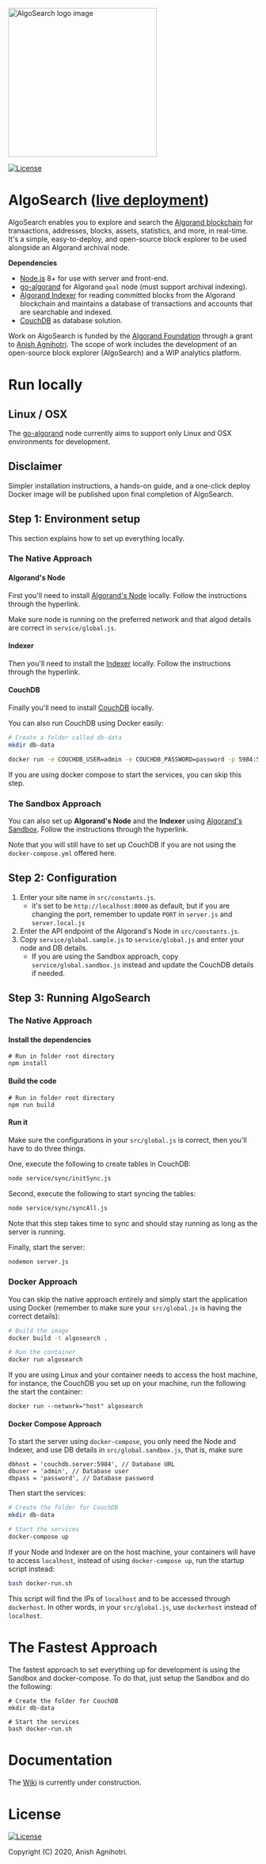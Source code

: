 <p>
<img src="https://i.imgur.com/dsBUUav.png" width="300" alt="AlgoSearch logo image" />
</p>

[![License](https://img.shields.io/badge/License-Apache%202.0-yellowgreen.svg)](https://opensource.org/licenses/Apache-2.0)

# AlgoSearch ([live deployment](https://algosearch.io))
AlgoSearch enables you to explore and search the [Algorand blockchain](https://www.algorand.com/) for transactions, addresses, blocks, assets, statistics, and more, in real-time. It's a simple, easy-to-deploy, and open-source block explorer to be used alongside an Algorand archival node.

**Dependencies**
* [Node.js](https://nodejs.org/en/) 8+ for use with server and front-end.
* [go-algorand](https://github.com/algorand/go-algorand) for Algorand `goal` node (must support archival indexing).
* [Algorand Indexer](https://github.com/algorand/indexer) for reading committed blocks from the Algorand blockchain and maintains a database of transactions and accounts that are searchable and indexed.
* [CouchDB](https://couchdb.apache.org/) as database solution.

Work on AlgoSearch is funded by the [Algorand Foundation](https://algorand.foundation) through a grant to [Anish Agnihotri](https://github.com/anish-agnihotri). The scope of work includes the development of an open-source block explorer (AlgoSearch) and a WIP analytics platform.

# Run locally

## Linux / OSX
The [go-algorand](https://github.com/algorand/go-algorand) node currently aims to support only Linux and OSX environments for development.

## Disclaimer
Simpler installation instructions, a hands-on guide, and a one-click deploy Docker image will be published upon final completion of AlgoSearch.

## Step 1: Environment setup

This section explains how to set up everything locally.

### The Native Approach

#### Algorand's Node

First you'll need to install [Algorand's Node](https://developer.algorand.org/docs/run-a-node/setup/install/) locally. Follow the instructions through the hyperlink.

Make sure node is running on the preferred network and that algod details are correct in `service/global.js`.

#### Indexer

Then you'll need to install the [Indexer](https://developer.algorand.org/docs/run-a-node/setup/indexer/) locally. Follow the instructions through the hyperlink.

#### CouchDB

Finally you'll need to install [CouchDB](https://docs.couchdb.org/en/stable/install/index.html) locally.

You can also run CouchDB using Docker easily:

```sh
# Create a folder called db-data
mkdir db-data

docker run -e COUCHDB_USER=admin -e COUCHDB_PASSWORD=password -p 5984:5984 --name my-couchdb -v $(pwd)/db-data:/opt/couchdb/data -d couchdb
```

If you are using docker compose to start the services, you can skip this step.

### The Sandbox Approach

You can also set up **Algorand's Node** and the **Indexer** using [Algorand's Sandbox](https://github.com/algorand/sandbox). Follow the instructions through the hyperlink.

Note that you will still have to set up CouchDB if you are not using the `docker-compose.yml` offered here. 

## Step 2: Configuration

1. Enter your site name in `src/constants.js`.
    - it's set to be `http://localhost:8000` as default, but if you are changing the port, remember to update `PORT` in `server.js` and `server.local.js`
2. Enter the API endpoint of the Algorand's Node in `src/constants.js`.
3. Copy `service/global.sample.js` to `service/global.js` and enter your node and DB details.
    - If you are using the Sandbox approach, copy `service/global.sandbox.js` instead and update the CouchDB details if needed.

## Step 3: Running AlgoSearch

### The Native Approach

#### Install the dependencies

```
# Run in folder root directory
npm install
```

#### Build the code

```
# Run in folder root directory
npm run build
```

#### Run it

Make sure the configurations in your `src/global.js` is correct, then you'll have to do three things.

One, execute the following to create tables in CouchDB:

```sh
node service/sync/initSync.js
```

Second, execute the following to start syncing the tables:

```sh
node service/sync/syncAll.js
```

Note that this step takes time to sync and should stay running as long as the server is running.

Finally, start the server:

```sh
nodemon server.js
```

### Docker Approach

You can skip the native approach entirely and simply start the application using Docker (remember to make sure your `src/global.js` is having the correct details):

```sh
# Build the image
docker build -t algosearch .

# Run the container
docker run algosearch
```

If you are using Linux and your container needs to access the host machine, for instance, the CouchDB you set up on your machine, run the following the start the container:

```
docker run --network="host" algosearch
```

#### Docker Compose Approach

To start the server using `docker-compose`, you only need the Node and Indexer, and use DB details in `src/global.sandbox.js`, that is, make sure

```
dbhost = 'couchdb.server:5984', // Database URL
dbuser = 'admin', // Database user
dbpass = 'password', // Database password
```

Then start the services:

```sh
# Create the folder for CouchDB
mkdir db-data

# Start the services
docker-compose up
```

If your Node and Indexer are on the host machine, your containers will have to access `localhost`, instead of using `docker-compose up`, run the startup script instead:

```sh
bash docker-run.sh
```

This script will find the IPs of `localhost` and to be accessed through `dockerhost`. In other words, in your `src/global.js`, use `dockerhost` instead of `localhost`.

# The Fastest Approach

The fastest approach to set everything up for development is using the Sandbox and docker-compose. To do that, just setup the Sandbox and do the following:

```
# Create the folder for CouchDB
mkdir db-data

# Start the services
bash docker-run.sh
```

# Documentation
The [Wiki](https://github.com/Anish-Agnihotri/algosearch/wiki) is currently under construction.

# License
[![License](https://img.shields.io/badge/License-Apache%202.0-yellowgreen.svg)](https://opensource.org/licenses/Apache-2.0)

Copyright (C) 2020, Anish Agnihotri.
